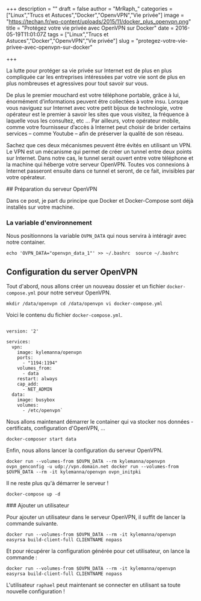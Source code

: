 +++
description = ""
draft = false
author = "MrRaph_"
categories = ["Linux","Trucs et Astuces","Docker","OpenvVPN","Vie privée"]
image = "https://techan.fr/wp-content/uploads/2015/11/docker_plus_openvpn.png"
title = "Protégez votre vie privée avec OpenVPN sur Docker"
date = 2016-05-19T11:01:07Z
tags = ["Linux","Trucs et Astuces","Docker","OpenvVPN","Vie privée"]
slug = "protegez-votre-vie-privee-avec-openvpn-sur-docker"

+++


La lutte pour protéger sa vie privée sur Internet est de plus en plus compliquée car les entreprises intéressées par votre vie sont de plus en plus nombreuses et agressives pour tout savoir sur vous.

De plus le premier mouchard est votre téléphone portable, grâce à lui, énormément d’informations peuvent être collectées à votre insu. Lorsque vous naviguez sur Internet avec votre petit bijoux de technologie, votre opérateur est le premier à savoir les sites que vous visitez, la fréquence à laquelle vous les consultez, etc … Par ailleurs, votre opérateur mobile, comme votre fournisseur d’accès à Internet peut choisir de brider certains services – comme Youtube – afin de préserver la qualité de son réseau.

Sachez que ces deux mécanismes peuvent être évités en utilisant un VPN. Le VPN est un mécanisme qui permet de créer un tunnel entre deux points sur Internet. Dans notre cas, le tunnel serait ouvert entre votre téléphone et la machine qui héberge votre serveur OpenVPN. Toutes vos connexions à Internet passeront ensuite dans ce tunnel et seront, de ce fait, invisibles par votre opérateur.


## Préparation du serveur OpenVPN

Dans ce post, je part du principe que Docker et Docker-Compose sont déjà installés sur votre machine.

### La variable d'environnement

Nous positionnons la variable `OVPN_DATA` qui nous servira à intéragir avec notre container.

`echo 'OVPN_DATA="openvpn_data_1"' >> ~/.bashrc 
source ~/.bashrc`

## Configuration du server OpenVPN

Tout d'abord, nous allons créer un nouveau dossier et un fichier `docker-compose.yml` pour notre serveur OpenVPN.

`mkdir /data/openvpn
cd /data/openvpn
vi docker-compose.yml`

Voici le contenu du fichier `docker-compose.yml`.


<pre><code class="hljs bash">
version: '2'

services:
  vpn:
    image: kylemanna/openvpn
    ports:
      - "1194:1194"
    volumes_from:
      - data
    restart: always
    cap_add:
      - NET_ADMIN
  data:
    image: busybox
    volumes:
      - /etc/openvpn`
</code></pre>

Nous allons maintenant démarrer le container qui va stocker nos données - certificats, configuration d'OpenVPN, ...

`docker-composer start data`

Enfin, nous allons lancer la configuration du serveur OpenVPN.

`docker run --volumes-from $OVPN_DATA --rm kylemanna/openvpn ovpn_genconfig -u udp://vpn.domain.net
docker run --volumes-from $OVPN_DATA --rm -it kylemanna/openvpn ovpn_initpki`

Il ne reste plus qu'à démarrer le serveur !

`docker-compose up -d`


### Ajouter un utilisateur

Pour ajouter un utilisateur dans le serveur OpenVPN, il suffit de lancer la commande suivante.

`docker run --volumes-from $OVPN_DATA --rm -it kylemanna/openvpn easyrsa build-client-full CLIENTNAME nopass`

Et pour récupérer la configuration générée pour cet utilisateur, on lance la commande :

`docker run --volumes-from $OVPN_DATA --rm -it kylemanna/openvpn easyrsa build-client-full CLIENTNAME nopass`

L'utilisateur `raphael` peut maintenant se connecter en utilisant sa toute nouvelle configuration !
